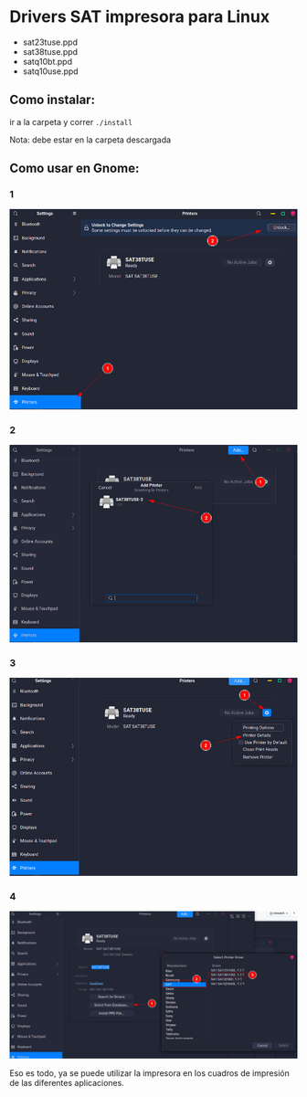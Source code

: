 # Drivers SAT impresora para Linux

- sat23tuse.ppd
- sat38tuse.ppd
- satq10bt.ppd
- satq10use.ppd


## Como instalar:
ir a la carpeta y correr `./install` 

Nota: debe estar en la carpeta descargada

## Como usar en Gnome:

### 1 
![](img/1.png)

### 2
![](img/2.png)

### 3
![](img/3.png)

### 4
![](img/4.png)





Eso es todo, ya se puede utilizar la impresora en los cuadros de impresión de las diferentes aplicaciones.
